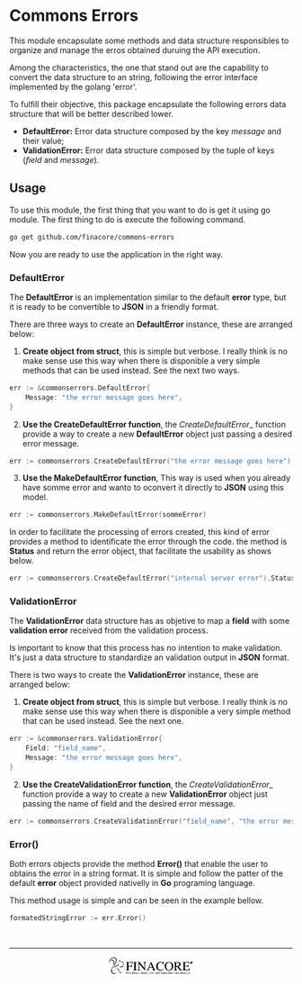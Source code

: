 # Commons Errors

This module encapsulate some methods and data structure responsibles to organize and manage the erros obtained
duruing the API execution.

Among the characteristics, the one that stand out are the capability to convert the data structure to an string, following the error interface implemented by the golang 'error'.

To fulfill their objective, this package encapsulate the following errors data structure that will be better described lower.

* __DefaultError:__ Error data structure composed by the key _message_ and their value;
* __ValidationError:__  Error data structure composed by the tuple of keys (_field_ and _message_).

## Usage

To use this module, the first thing that you want to do is get it using go module. The first thing to do is execute the following command.

```bash
go get github.com/finacore/commons-errors
```
Now you are ready to use the application in the right way.

### DefaultError

The __DefaultError__ is an implementation similar to the default __error__ type, but it is ready to be convertible to __JSON__ in a friendly format.

There are three ways to create an __DefaultError__ instance, these are arranged below:

1. __Create object from struct__, this is simple but verbose. I really think is no make sense use this way when there is disponible a very simple methods that can be used instead. See the next two ways.

```go
err := &commonserrors.DefaultError{
	Message: "the error message goes here",
}
```

2. __Use the CreateDefaultError function__, the _CreateDefaultError__ function provide a way to create a new __DefaultError__ object just passing a desired error message.

```go
err := commonserrors.CreateDefaultError("the error message goes here")
```

3. __Use the MakeDefaultError function__, This way is used when you already have somme error and wanto to oconvert it directly to __JSON__ using this model.

```go
err := commonserrors.MakeDefaultError(sommeError)
```

In order to facilitate the processing of errors created, this kind of error provides a method to identificate the error
through the code. the method is __Status__ and return the error object, that facilitate the usability as shows below.

```go
err := commonserrors.CreateDefaultError("internal server error").Status(500)
```

### ValidationError

The __ValidationError__ data structure has as objetive to map a __field__ with some __validation error__ received from the validation process. 

Is important to know that this process has no intention to make validation. It's just a data structure to standardize an validation output in __JSON__ format.

There is two ways to create the __ValidationError__ instance, these are arranged below:

1. __Create object from struct__, this is simple but verbose. I really think is no make sense use this way when there is disponible a very simple method that can be used instead. See the next one.

```go
err := &commonserrors.ValidationError{
	Field: "field_name",
	Message: "the error message goes here",
}
```
2. __Use the CreateValidationError function__, the _CreateValidationError__ function provide a way to create a new __ValidationError__ object just passing the name of field and the desired error message.

```go
err := commonserrors.CreateValidationError("field_name", "the error message goes here")
```

### Error()

Both errors objects provide the method __Error()__ that enable the user to obtains the error in a string format. It is simple and follow the patter of the default __error__ object provided nativelly in __Go__ programing language.

This method usage is simple and can be seen in the example bellow.

```go
formatedStringError := err.Error()
```


<br><hr>
<p align="center"><img src="https://raw.githubusercontent.com/finacore/.github/main/horizontal.svg" width="30%"></p>

